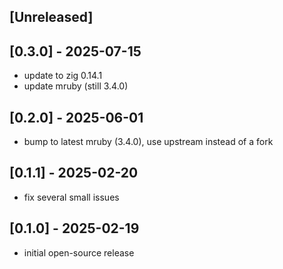 <!--
SPDX-FileCopyrightText: © 2025 Mark Delk <jethrodaniel@gmail.com>

SPDX-License-Identifier: MIT
-->

## [Unreleased]

## [0.3.0] - 2025-07-15

- update to zig 0.14.1
- update mruby (still 3.4.0)

## [0.2.0] - 2025-06-01

- bump to latest mruby (3.4.0), use upstream instead of a fork

## [0.1.1] - 2025-02-20

- fix several small issues

## [0.1.0] - 2025-02-19

- initial open-source release
